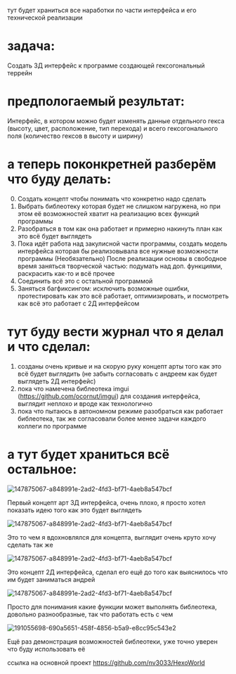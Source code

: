 тут будет храниться все наработки по части интерфейса и его технической реализации

# задача:
Создать 3Д интерфейс к программе создающей гексогональный террейн

# предпологаемый результат:
Интерфейс, в котором можно будет изменять данные отдельного гекса (высоту, цвет, расположение, тип перехода) и всего гексогонального поля (количество гексов в высоту и ширину)

# а теперь поконкретней разберём что буду делать:

0) Создать концепт чтобы понимать что конкретно надо сделать
1) Выбрать библеотеку которая будет не слишком нагружена, но при этом её возможностей хватит на реализацию всех функций программы
2) Разобраться в том как она работает и примерно накинуть план как это всё будет выглядеть
3) Пока идёт работа над закулисной части программы, создать модель интерфейса которая бы реализовывала все нужные возможности программы
        (Необязательно) После реализации основы в свободное время заняться творческой частью: подумать над доп. функциями, раскрасить как-то и всё прочее
4) Соединить всё это с остальной программой
5) Заняться багфиксингом: исключить возможные ошибки, протестировать как это всё работает, оптимизировать, и посмотреть как всё это работает с 2Д интерфейсом

# тут буду вести журнал что я делал и что сделал:

1) созданы очень кривые и на скорую руку концепт арты того как это всё будет выглядить (не забыть согласовать с андреем как будет выглядеть 2Д интерфейс)
2) пока что намечена библеотека imgui (https://github.com/ocornut/imgui) для создания интерфейса, выглядит неплохо и вроде как технологично
3) пока что пытаюсь в автономном режиме разобраться как работает библеотека, так же согласовали более менее задачи каждого коллеги по программе

# а тут будет храниться всё остальное:

![147875067-a848991e-2ad2-4fd3-bf71-4aeb8a547bcf](https://github.com/geysha1337/hooopeee/assets/114612160/682e5cd2-4c58-42b8-8abb-a247a41df4e3)

Первый концепт арт 3Д интерфейса, очень плохо, я просто хотел показать идею того как это будет выглядеть

![147875067-a848991e-2ad2-4fd3-bf71-4aeb8a547bcf](https://github.com/geysha1337/hooopeee/assets/114612160/a0396c8c-969c-432a-8ecd-82283b903569)

Это то чем я вдохновлялся для концепта, выглядит очень круто хочу сделать так же

![147875067-a848991e-2ad2-4fd3-bf71-4aeb8a547bcf](https://github.com/geysha1337/hooopeee/assets/114612160/9672abbf-fd24-4fd1-8732-7648f082a04c)

Это концепт 2Д интерфейса, сделал его ещё до того как выяснилось что им будет заниматься андрей

![147875067-a848991e-2ad2-4fd3-bf71-4aeb8a547bcf](https://github.com/geysha1337/hooopeee/assets/114612160/2d30a5f8-499e-4111-863b-6c48e7c6ea9c)

Просто для понимания какие функции может выполнять библеотека, довольно разнообразные, так что работать есть с чем

![191055698-690a5651-458f-4856-b5a9-e8cc95c543e2](https://github.com/geysha1337/hooopeee/assets/114612160/2fefe747-98d1-4318-be77-7f7662129f17)

Ещё раз демонстрация возможностей библеотеки, уже точно уверен что буду использовать её


ссылка на основной проект https://github.com/nv3033/HexoWorld
